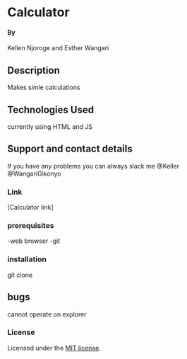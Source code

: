 # Calculator
####
#### By
Kellen Njoroge and Esther Wangari
## Description
 Makes simle calculations
## Technologies Used
currently using HTML and JS
## Support and contact details
If you have any problems you can always slack me @Keller @WangariGikonyo
### Link
[Calculator link]
### prerequisites
-web browser
-git
### installation
git clone
## bugs
cannot operate on explorer
### License
Licensed under the [MIT license](LICENSE).
